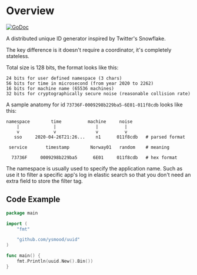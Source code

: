# Overview

[![GoDoc](https://godoc.org/github.com/ysmood/uuid?status.svg)](https://pkg.go.dev/github.com/ysmood/uuid)

A distributed unique ID generator inspired by Twitter's Snowflake.

The key difference is it doesn't require a coordinator, it's completely stateless.

Total size is 128 bits, the format looks like this:

```text
24 bits for user defined namespace (3 chars)
56 bits for time in microsecond (from year 2020 to 2262)
16 bits for machine name (65536 machines)
32 bits for cryptographically secure noise (reasonable collision rate)
```

A sample anatomy for id `73736F-0009298b229ba5-6E01-011f8cdb` looks like this:

```text
namespace        time          machine     noise
    |             |               |          |
    v             v               v          v
   sso     2020-04-26T21:26...    n1      011f8cdb   # parsed format

 service       timestamp        Norway01   random    # meaning

  73736F     0009298b229ba5      6E01     011f8cdb   # hex format
```

The namespace is usually used to specify the application name. Such as use it to filter a specific app's log in elastic search so that you don't need an extra field to store the filter tag.

## Code Example

```go
package main

import (
    "fmt"

    "github.com/ysmood/uuid"
)

func main() {
    fmt.Println(uuid.New().Bin())
}
```
